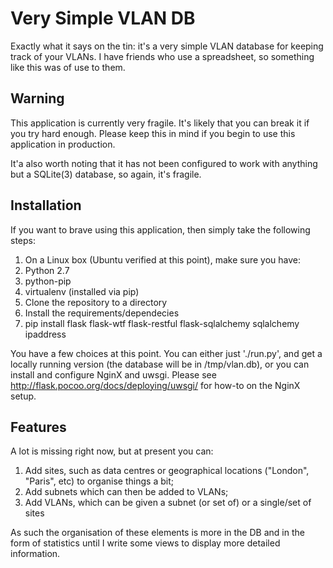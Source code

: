 # Very Simple VLAN DB

Exactly what it says on the tin: it's a very simple VLAN database for keeping track of your VLANs. I have friends who use a spreadsheet, so something like this was of use to them.

## Warning

This application is currently very fragile. It's likely that you can break it if you try hard enough. Please keep this in mind if you begin to use this application in production.

It'a also worth noting that it has not been configured to work with anything but a SQLite(3) database, so again, it's fragile.

## Installation

If you want to brave using this application, then simply take the following steps:

1. On a Linux box (Ubuntu verified at this point), make sure you have:
 1. Python 2.7
 1. python-pip
 1. virtualenv (installed via pip)
1. Clone the repository to a directory
1. Install the requirements/dependecies
 1. pip install flask flask-wtf flask-restful flask-sqlalchemy sqlalchemy ipaddress

You have a few choices at this point. You can either just './run.py', and get a locally running version (the database will be in /tmp/vlan.db), or you can install and configure NginX and uwsgi. Please see http://flask.pocoo.org/docs/deploying/uwsgi/ for how-to on the NginX setup.

## Features

A lot is missing right now, but at present you can:

1. Add sites, such as data centres or geographical locations ("London", "Paris", etc) to organise things a bit;
1. Add subnets which can then be added to VLANs;
1. Add VLANs, which can be given a subnet (or set of) or a single/set of sites

As such the organisation of these elements is more in the DB and in the form of statistics until I write some views to display more detailed information.

